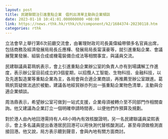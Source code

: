 ```yaml
---
layout: post
title: 民建聯關注引進重點企業　倡列出清單主動與企業傾談
date: 2023-01-18 10:41:01.000000000 +08:00
link: https://news.rthk.hk/rthk/ch/component/k2/1684374-20230118.htm
categories: rthk
---
```


立法會早上舉行第6次前廳交流會，由署理財政司司長黃偉綸帶領多名官員出席，包括商務及經濟發展局局長丘應樺、發展局局長甯漢豪等，就引進重點企業、會議展覽業發展、組裝合成或機電裝備合成法等相關事宜，與議員交流。

民建聯議員葛珮帆表示，會上引進重點企業辦公室的負責人亦有到場講解工作進度，表示辦公室目前成立約3個星期，以招攬人工智能、生物科技、金融科技，以及先進製造業等重點企業為主，各局會與合適企業商談，再推薦至辦公室跟進。葛珮帆質疑做法過於被動，建議各地經貿辦亦列出一張重點企業物色清單，主動與合適企業傾談。

周浩鼎表示，希望辦公室可做到一站式支援，企業毋須被轉介至不同部門作相關查詢。他又建議為企業訂立一個明確申請時間表，以便他們作預算及規劃。

對於港人由內地回港需持有人48小時內有效核酸證明，另一名民建聯議員梁熙表示，會上多名議員提出香港居民回港可以用快測代替核酸測試，甚至毋須做檢測直接回港。他又說，局方表示聽到聲音，會與內地有關方面商討。
